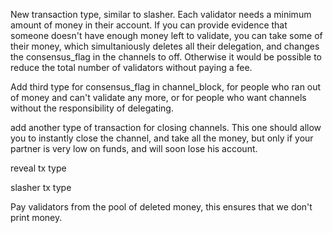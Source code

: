 New transaction type, similar to slasher.
Each validator needs a minimum amount of money in their account.
If you can provide evidence that someone doesn't have enough money left to validate, you can take some of their money, which simultaniously deletes all their delegation, and changes the consensus_flag in the channels to off.
Otherwise it would be possible to reduce the total number of validators without paying a fee.

Add third type for consensus_flag in channel_block, for people who ran out of money and can't validate any more, or for people who want channels without the responsibility of delegating.

add another type of transaction for closing channels. This one should allow you to instantly close the channel, and take all the money, but only if your partner is very low on funds, and will soon lose his account.

reveal tx type

slasher tx type

Pay validators from the pool of deleted money, this ensures that we don't print money.
